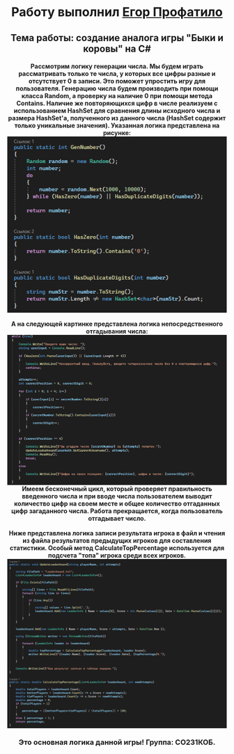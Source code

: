 <h1 align="center">Работу выполнил <a href="https://daniilshat.ru/" target="_blank">Егор Профатило</a> </h1>
<h2 align="center">Тема работы: создание аналога игры "Быки и коровы" на C#</h2>
<h4 align ="center">Рассмотрим логику генерации числа. Мы будем играть рассматривать только те числа, у которых все цифры разные и отсутствует 0 в записи. Это поможет упростить игру для пользователя. Генерацию числа будем производить при помощи класса Random, а проверку на наличие 0 при помощи метода Contains. Наличие же повторяющихся цифр в числе реализуем с использованием HashSet для сравнения длины исходного числа и размера HashSet'а, полученного из данного числа (HashSet содержит только уникальные значения). Указанная логика представлена на рисунке:
<br> <img src="pictures/number.png" align="center"> <br>
<br>А на следующей картинке представлена логика непосредственного отгадывания числа:
<br> <img src="pictures/cycle.png" align="center"> <br>
Имеем бесконечный цикл, который проверяет правильность введенного числа и при вводе числа пользователем выводит количество цифр на своем месте и общее количество отгаданных цифр загаданного числа. Работа прекращается, когда пользователь отгадывает число. <br> <br>
Ниже представлена логика записи результата игрока в файл и чтения из файла результатов предыдущих игроков для составления статистики. Особый метод CalculateTopPercentage используется для подсчета "топа" игрока среди всех игроков.
<br> <img src="pictures/file.png" align="center"> <br> </h4>
<h3 align ="center"> Это основная логика данной игры! Группа: СО231КОБ. <h3> 

